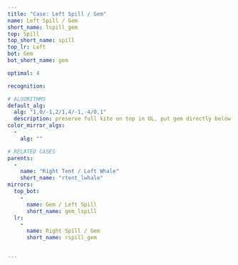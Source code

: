 ```yaml
---
title: "Case: Left Spill / Gem"
name: Left Spill / Gem
short_name: lspill_gem
top: Spill
top_short_name: spill
top_lr: Left
bot: Gem
bot_short_name: gem

optimal: 4

recognition:

# ALGORITHMS
default_alg:
  alg: "1,0/-1,2/1,4/-1,-4/0,1"
  description: preserve full kite on top in UL, put gem directly below isolated corner on bottom (in this case, UBR/DBR)
color_mirror_algs:
  -
    alg: ""

# RELATED CASES
parents:
  -
    name: "Right Tent / Left Whale"
    short_name: "rtent_lwhale"
mirrors:
  top_bot:
    -
      name: Gem / Left Spill
      short_name: gem_lspill
  lr:
    -
      name: Right Spill / Gem
      short_name: rspill_gem


---
```


